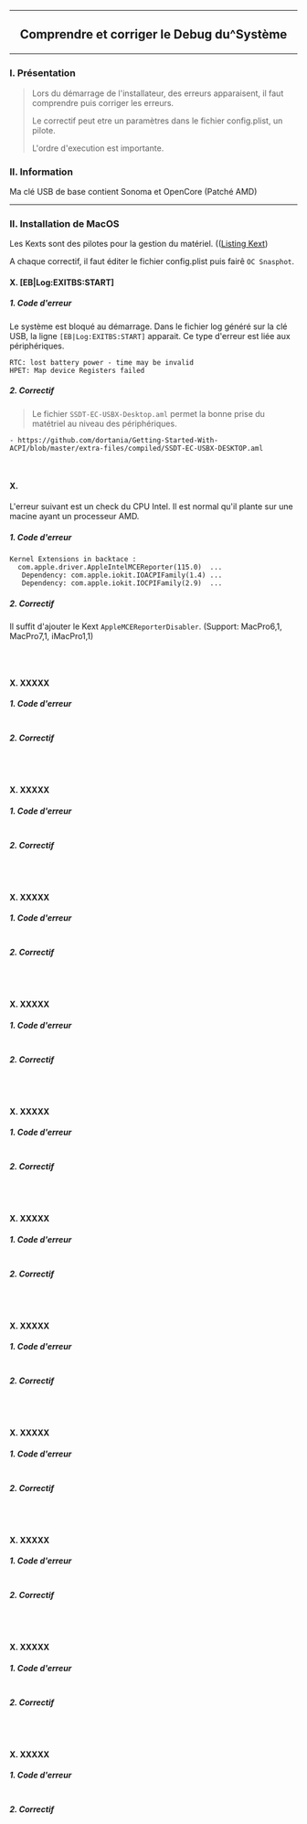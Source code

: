 -------------------------------------------------------------------------------------------------------------------------
## <p align='center'> Comprendre et corriger le Debug du^Système </p>

-------------------------------------------------------------------------------------------------------------------------
### I. Présentation
> Lors du démarrage de l'installateur, des erreurs apparaisent, il faut comprendre puis corriger les erreurs.
>
> Le correctif peut etre un paramètres dans le fichier config.plist, un pilote.
>
> L'ordre d'execution est importante.

### II. Information
Ma clé USB de base contient Sonoma et OpenCore (Patché AMD)


-------------------------------------------------------------------------------------------------------------------------
### II. Installation de MacOS
Les Kexts sont des pilotes pour la gestion du matériel. (([Listing Kext](https://dortania.github.io/OpenCore-Install-Guide/ktext.html#extras))

A chaque correctif, il faut éditer le fichier config.plist puis fairê `OC Snasphot`.

#### X. [EB|Log:EXITBS:START]
##### 1. Code d'erreur
Le système est bloqué au démarrage. Dans le fichier log généré sur la clé USB, la ligne `[EB|Log:EXITBS:START]` apparait. Ce type d'erreur est liée aux périphériques.
```
RTC: lost battery power - time may be invalid
HPET: Map device Registers failed
```
##### 2. Correctif
> Le fichier `SSDT-EC-USBX-Desktop.aml` permet la bonne prise du matétriel au niveau des périphériques.
```
- https://github.com/dortania/Getting-Started-With-ACPI/blob/master/extra-files/compiled/SSDT-EC-USBX-DESKTOP.aml
```

<br />

#### X. 
L'erreur suivant est un check du CPU Intel. Il est normal qu'il plante sur une macine ayant un processeur AMD. 
##### 1. Code d'erreur
```
Kernel Extensions in backtace :
  com.apple.driver.AppleIntelMCEReporter(115.0)  ...
   Dependency: com.apple.iokit.IOACPIFamily(1.4) ...
   Dependency: com.apple.iokit.IOCPIFamily(2.9)  ...
```

##### 2. Correctif
Il suffit d'ajouter le Kext `AppleMCEReporterDisabler`. (Support: MacPro6,1, MacPro7,1, iMacPro1,1)
```
```

<br />

#### X. XXXXX
##### 1. Code d'erreur
```
```
##### 2. Correctif
```
```

<br />

#### X. XXXXX
##### 1. Code d'erreur
```
```
##### 2. Correctif
```
```

<br />

#### X. XXXXX
##### 1. Code d'erreur
```
```
##### 2. Correctif
```
```

<br />

#### X. XXXXX
##### 1. Code d'erreur
```
```
##### 2. Correctif
```
```

<br />

#### X. XXXXX
##### 1. Code d'erreur
```
```
##### 2. Correctif
```
```

<br />

#### X. XXXXX
##### 1. Code d'erreur
```
```
##### 2. Correctif
```
```

<br />

#### X. XXXXX
##### 1. Code d'erreur
```
```
##### 2. Correctif
```
```

<br />

#### X. XXXXX
##### 1. Code d'erreur
```
```
##### 2. Correctif
```
```

<br />

#### X. XXXXX
##### 1. Code d'erreur
```
```
##### 2. Correctif
```
```

<br />

#### X. XXXXX
##### 1. Code d'erreur
```
```
##### 2. Correctif
```
```

<br />

#### X. XXXXX
##### 1. Code d'erreur
```
```
##### 2. Correctif
```
```

<br />

